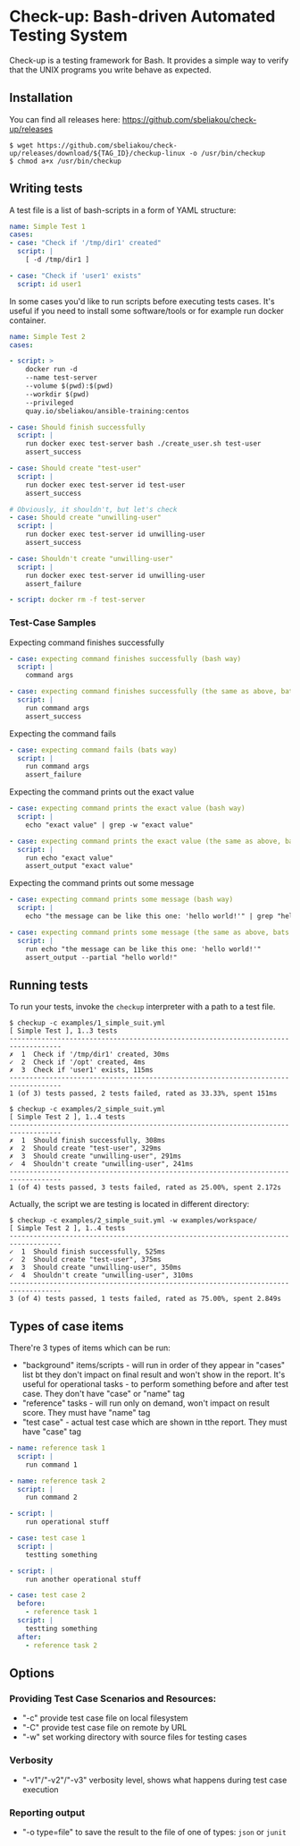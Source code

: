 # Check-up: Bash-driven Automated Testing System

Check-up is a testing framework for Bash. It provides a simple way to verify that the UNIX programs you write behave as expected.

## Installation

You can find all releases here: https://github.com/sbeliakou/check-up/releases

```
$ wget https://github.com/sbeliakou/check-up/releases/download/${TAG_ID}/checkup-linux -o /usr/bin/checkup
$ chmod a+x /usr/bin/checkup
```

## Writing tests

A test file is a list of bash-scripts in a form of YAML structure:

```yaml
name: Simple Test 1
cases:
- case: "Check if '/tmp/dir1' created"
  script: |
    [ -d /tmp/dir1 ]

- case: "Check if 'user1' exists"
  script: id user1
```

In some cases you'd like to run scripts before executing tests cases. It's useful if you need to install some software/tools or for example run docker container.

```yaml
name: Simple Test 2
cases:

- script: >
    docker run -d 
    --name test-server 
    --volume $(pwd):$(pwd) 
    --workdir $(pwd) 
    --privileged 
    quay.io/sbeliakou/ansible-training:centos

- case: Should finish successfully
  script: |
    run docker exec test-server bash ./create_user.sh test-user
    assert_success

- case: Should create "test-user"
  script: |
    run docker exec test-server id test-user
    assert_success

# Obviously, it shouldn't, but let's check
- case: Should create "unwilling-user"
  script: |
    run docker exec test-server id unwilling-user
    assert_success

- case: Shouldn't create "unwilling-user"
  script: |
    run docker exec test-server id unwilling-user
    assert_failure

- script: docker rm -f test-server
```

### Test-Case Samples

Expecting command finishes successfully
```yaml
- case: expecting command finishes successfully (bash way)
  script: |
    command args

- case: expecting command finishes successfully (the same as above, bats way)
  script: |
    run command args
    assert_success
```

Expecting the command fails
```yaml
- case: expecting command fails (bats way)
  script: |
    run command args
    assert_failure
```

Expecting the command prints out the exact value
```yaml
- case: expecting command prints the exact value (bash way)
  script: |
    echo "exact value" | grep -w "exact value"

- case: expecting command prints the exact value (the same as above, bats way)
  script: |
    run echo "exact value"
    assert_output "exact value"
```

Expecting the command prints out some message
```yaml
- case: expecting command prints some message (bash way)
  script: |
    echo "the message can be like this one: 'hello world!'" | grep "hello world"

- case: expecting command prints some message (the same as above, bats way)
  script: |
    run echo "the message can be like this one: 'hello world!'"
    assert_output --partial "hello world!"
```
## Running tests

To run your tests, invoke the `checkup` interpreter with a path to a test file.

```
$ checkup -c examples/1_simple_suit.yml 
[ Simple Test ], 1..3 tests
-----------------------------------------------------------------------------------
✗  1  Check if '/tmp/dir1' created, 30ms
✓  2  Check if '/opt' created, 4ms
✗  3  Check if 'user1' exists, 115ms
-----------------------------------------------------------------------------------
1 (of 3) tests passed, 2 tests failed, rated as 33.33%, spent 151ms
```

```
$ checkup -c examples/2_simple_suit.yml
[ Simple Test 2 ], 1..4 tests
-----------------------------------------------------------------------------------
✗  1  Should finish successfully, 308ms
✗  2  Should create "test-user", 329ms
✗  3  Should create "unwilling-user", 291ms
✓  4  Shouldn't create "unwilling-user", 241ms
-----------------------------------------------------------------------------------
1 (of 4) tests passed, 3 tests failed, rated as 25.00%, spent 2.172s
```

Actually, the script we are testing is located in different directory:
```
$ checkup -c examples/2_simple_suit.yml -w examples/workspace/
[ Simple Test 2 ], 1..4 tests
-----------------------------------------------------------------------------------
✓  1  Should finish successfully, 525ms
✓  2  Should create "test-user", 375ms
✗  3  Should create "unwilling-user", 350ms
✓  4  Shouldn't create "unwilling-user", 310ms
-----------------------------------------------------------------------------------
3 (of 4) tests passed, 1 tests failed, rated as 75.00%, spent 2.849s
```

## Types of case items

There're 3 types of items which can be run:

- "background" items/scripts - will run in order of they appear in "cases" list bt they don't impact on final result and won't show in the report. It's useful for operational tasks - to perform something before and after test case. They don't have "case" or "name" tag
- "reference" tasks - will run only on demand, won't impact on result score. They must have "name" tag
- "test case" - actual test case which are shown in tthe report. They must have "case" tag

```yaml
- name: reference task 1
  script: |
    run command 1

- name: reference task 2
  script: |
    run command 2

- script: |
    run operational stuff

- case: test case 1
  script: |
    testting something

- script: |
    run another operational stuff

- case: test case 2
  before:
    - reference task 1
  script: |
    testting something
  after:
    - reference task 2
```

## Options

### Providing Test Case Scenarios and Resources:
- "-c" provide test case file on local filesystem
- "-C" provide test case file on remote by URL
- "-w" set working directory with source files for testing cases

### Verbosity 
- "-v1"/"-v2"/"-v3" verbosity level, shows what happens during test case execution

### Reporting output

- "-o type=file" to save the result to the file of one of types: `json` or `junit`